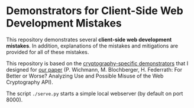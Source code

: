 # Demonstrators for Client-Side Web Development Mistakes

This repository demonstrates several **client-side web development mistakes**.
In addition, explanations of the mistakes and mitigations are provided for all of these mistakes.

This repository is based on the [cryptography-specific demonstrators](https://github.com/wichmannpas/webcrypto-mistakes-demonstrators) that I designed for [our paper](https://doi.org/10.1145/3538969.3538977) (P. Wichmann, M. Blochberger, H. Federrath: For Better or Worse? Analyzing Use and Possible Misuse of the Web Cryptography API).

The script `./serve.py` starts a simple local webserver (by default on port 8000).
